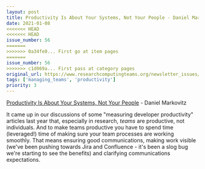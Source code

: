```yaml
---
layout: post
title: Productivity Is About Your Systems, Not Your People - Daniel Markovitz
date: 2021-01-08
<<<<<<< HEAD
<<<<<<< HEAD
issue_number: 56
=======
>>>>>>> 0a34fe0... First go at item pages
=======
issue_number: 56
>>>>>>> c1d069a... First pass at category pages
original_url: https://www.researchcomputingteams.org/newsletter_issues/0056
tags: ['managing_teams', 'productivity']
priority: 3
---
```


<!-- markdownlint-disable MD033 -->
<!-- markdownlint-disable MD041 -->
<!-- markdownlint-disable MD049 -->

[Productivity Is About Your Systems, Not Your People](https://hbr.org/2021/01/productivity-is-about-your-systems-not-your-people) - Daniel Markovitz

It came up in our discussions of some "measuring developer productivity" articles last year that, especially in research, *teams* are productive, not individuals. And to make teams productive you have to spend time (leveraged!) time of making sure your team processes are working smoothly. That means ensuring good communications, making work visible (we've been pushing towards Jira and Confluence - it's been a slog bug we're starting to see the benefits) and clarifying communications expectations.